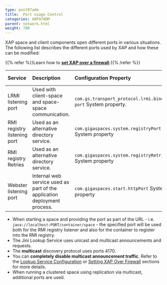 ```yaml
---
type: post97adm
title:  Port usage Control
categories: XAP97ADM
parent: network.html
weight: 700
---
```




XAP space and client components open different ports in various situations. The following list describes the different ports used by XAP and how these can be modified:

{{% refer %}}Learn how to **[set XAP over a firewall](./network-over-firewall.html)**.{{% /refer %}}


| Service | Description | Configuration Property| Default value |
|:--------|:------------|:----------------------|:--------------|
|LRMI listening port|Used with client-space and space-space communication. |`com.gs.transport_protocol.lrmi.bind-port` System property. |variable , random|
|RMI registry listening port |Used as an alternative directory service.| `com.gigaspaces.system.registryPort` System property|10098 and above.|
|RMI registry Retries |Used as an alternative directory service.| `com.gigaspaces.system.registryRetries` System property|Default is 20.|
|Webster listening port|Internal web service used as part of the application deployment process. |`com.gigaspaces.start.httpPort` System property|9813|

- When starting a space and providing the port as part of the URL - i.e. `java://localhost:PORT/container/space` - the specified port will be used both for the RMI registry listener and also for the container to register into the RMI registry.
- The Jini Lookup Service uses unicast and multicast announcements and requests.
- The **multicast** discovery protocol uses ports 4170.
- You can **completely disable multicast announcement traffic**. Refer to the [Lookup Service Configuration](./network-lookup-service-configuration.html) or [Setting XAP Over Firewall](./network-over-firewall.html) sections for more details.
- When running a clustered space using replication via multicast, additional ports are used.

